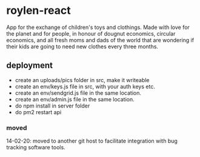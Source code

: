 # roylen-react

App for the exchange of children's toys and clothings. Made with love for the planet and for people, in honour of dougnut economics, circular economics, and all fresh moms and dads of the world that are wondering if their kids are going to need new clothes every three months.

## deployment

- create an uploads/pics folder in src, make it writeable
- create an env/keys.js file in src, with your auth keys etc.
- create an env/sendgrid.js file in the same location.
- create an env/admin.js file in the same location.
- do npm install in server folder
- do pm2 restart api

### moved

14-02-20: moved to another git host to facilitate integration with bug tracking software tools.
